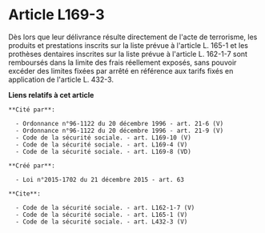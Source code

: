 # Article L169-3

Dès lors que leur délivrance résulte directement de l'acte de terrorisme, les produits et prestations inscrits sur la liste
prévue à l'article L. 165-1 et les prothèses dentaires inscrites sur la liste prévue à l'article L. 162-1-7 sont remboursés
dans la limite des frais réellement exposés, sans pouvoir excéder des limites fixées par arrêté en référence aux tarifs fixés
en application de l'article L. 432-3.

**Liens relatifs à cet article**

	**Cité par**:

	  - Ordonnance n°96-1122 du 20 décembre 1996 - art. 21-6 (V)
	  - Ordonnance n°96-1122 du 20 décembre 1996 - art. 21-9 (V)
	  - Code de la sécurité sociale. - art. L169-10 (V)
	  - Code de la sécurité sociale. - art. L169-4 (V)
	  - Code de la sécurité sociale. - art. L169-8 (VD)

	**Créé par**:

	  - Loi n°2015-1702 du 21 décembre 2015 - art. 63

	**Cite**:

	  - Code de la sécurité sociale. - art. L162-1-7 (V)
	  - Code de la sécurité sociale. - art. L165-1 (V)
	  - Code de la sécurité sociale. - art. L432-3 (V)
